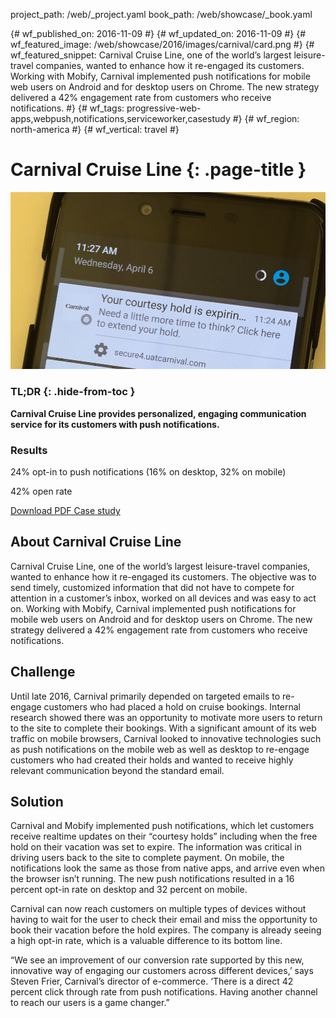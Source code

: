 project_path: /web/_project.yaml book_path: /web/showcase/_book.yaml

{# wf_published_on: 2016-11-09 #} {# wf_updated_on: 2016-11-09 #} {# wf_featured_image: /web/showcase/2016/images/carnival/card.png #} {# wf_featured_snippet: Carnival Cruise Line, one of the world’s largest leisure-travel companies, wanted to enhance how it re-engaged its customers. Working with Mobify, Carnival implemented push notifications for mobile web users on Android and for desktop users on Chrome. The new strategy delivered a 42% engagement rate from customers who receive notifications. #} {# wf_tags: progressive-web-apps,webpush,notifications,serviceworker,casestudy #} {# wf_region: north-america #} {# wf_vertical: travel #}

# Carnival Cruise Line {: .page-title }

<img src="images/carnival/card.png" class="attempt-right" />

### TL;DR {: .hide-from-toc }

**Carnival Cruise Line provides personalized, engaging communication service for its customers with push notifications.**

### Results

<span class="compare-yes"></span> 24% opt-in to push notifications (16% on desktop, 32% on mobile)

<span class="compare-yes"></span> 42% open rate

<a class="button button-primary" href="pdfs/carnival.pdf">
  Download PDF Case study
</a>

## About Carnival Cruise Line

Carnival Cruise Line, one of the world’s largest leisure-travel companies, wanted to enhance how it re-engaged its customers. The objective was to send timely, customized information that did not have to compete for attention in a customer’s inbox, worked on all devices and was easy to act on. Working with Mobify, Carnival implemented push notifications for mobile web users on Android and for desktop users on Chrome. The new strategy delivered a 42% engagement rate from customers who receive notifications.

## Challenge

Until late 2016, Carnival primarily depended on targeted emails to re-engage customers who had placed a hold on cruise bookings. Internal research showed there was an opportunity to motivate more users to return to the site to complete their bookings. With a significant amount of its web traffic on mobile browsers, Carnival looked to innovative technologies such as push notifications on the mobile web as well as desktop to re-engage customers who had created their holds and wanted to receive highly relevant communication beyond the standard email.

## Solution

Carnival and Mobify implemented push notifications, which let customers receive realtime updates on their “courtesy holds” including when the free hold on their vacation was set to expire. The information was critical in driving users back to the site to complete payment. On mobile, the notifications look the same as those from native apps, and arrive even when the browser isn’t running. The new push notifications resulted in a 16 percent opt-in rate on desktop and 32 percent on mobile.

Carnival can now reach customers on multiple types of devices without having to wait for the user to check their email and miss the opportunity to book their vacation before the hold expires. The company is already seeing a high opt-in rate, which is a valuable difference to its bottom line.

“We see an improvement of our conversion rate supported by this new, innovative way of engaging our customers across different devices,’ says Steven Frier, Carnival’s director of e-commerce. ‘There is a direct 42 percent click through rate from push notifications. Having another channel to reach our users is a game changer.”